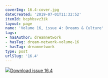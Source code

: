 ```yaml
---
coverImg: 16.4-cover.jpg
dateCreated: '2019-07-01T11:32:52'
itemId: bcphbsvz3ik
layout: page
name: 'Volume 16, issue 4: Dreams & Culture'
tags:
- hasAuthor: dreamnetwork
- hasTag: dream-network-volume-16
- hasTag: dreamnetwork
type: post
urlSlug: '16.4'
---
```

<img class="card-journal-img" src="../images/16.4-rect.jpg"/><a href="../files/pdfs/Volume_16/16.4-Dream-Network-Vol-16-No-4.pdf" download="">Download issue 16.4</a>